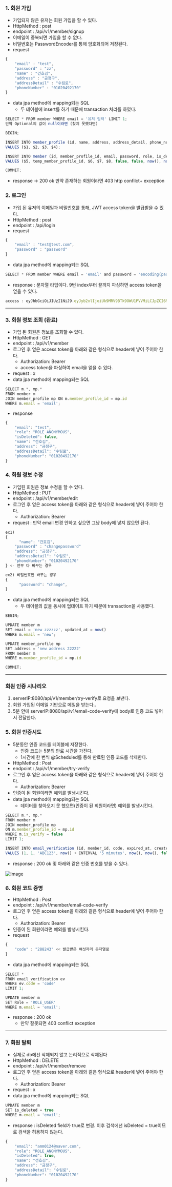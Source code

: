 ### 1. 회원 가입

- 가입되지 않은 유저는 회원 가입을 할 수 있다.
- HttpMethod : post
- endpoint : /api/v1/member/signup
- 이메일이 중복되면 가입을 할 수 없다.
- 비밀번호는 PasswordEncoder를 통해 암호화되어 저장된다.
- request

```jsx
{
    "email" : "test",
    "password" : "zz",
    "name" : "건호김",
    "address" : "금정구",
    "addressDetail" : "수림로",
    "phoneNumber" : "01020492170"
}
```

- data jpa method에 mapping되는 SQL
    - 두 테이블에 insert를 하기 때문에 transaction 처리를 하였다.

```jsx
SELECT * FROM member WHERE email = '유저 입력' LIMIT 1;
만약 Optional의 값이 null이라면 (찾지 못했다면)

BEGIN;

INSERT INTO member_profile (id, name, address, address_detail, phone_number)
VALUES ($1, $2, $3, $4);

INSERT INTO member (id, member_profile_id, email, password, role, is_deleted, is_verify, created_at, updated_at)
VALUES ($5, temp_member_profile_id, $6, $7, $8, false, false, now(), now());

COMMIT;
```

- response → 200 ok 만약 존재하는 회원이라면 403 http confilct+ exception

### 2. 로그인

- 가입 된 유저의 이메일과 비밀번호를 통해, JWT access token을 발급받을 수 있다.
- HttpMethod : post
- endpoint : /api/login
- request

```jsx
{
	"email" : "test@test.com",
	"password" : "password"
}
```

- data jpa method에 mapping되는 SQL

```jsx
SELECT * FROM member WHERE email = 'email' and password = 'encoding(password)';
```

- response : 문자열 타입이다. 9번 index부터 끝까지 파싱하면 access token을 얻을 수 있다.

```jsx
access : eyJhbGciOiJIUzI1NiJ9.eyJyb2xlIjoiUk9MRV9BTk9OWU1PVVMiLCJpZCI6MSwidHlwZSI6IkFDQ0VTU19UT0tFTiIsImVtYWlsIjoidGVzdCIsInN1YiI6IjEiLCJpYXQiOjE3MzMxMzkxOTQsImV4cCI6MTczMzE0NzgzNH0.9wJonOV4R3pP0U7jEmLlUTTDcg9En0Hg74UtyM0BN38
```

---

### 3. 회원 정보 조회 (완료)

- 가입 된 회원은 정보를 조회할 수 있다.
- HttpMethod : GET
- endpoint : /api/v1/member
- 로그인 후 얻은 access token을 아래와 같은 형식으로 header에 넣어 주어야 한다.
    - Authorization: Bearer <accesstoken>
    - access token을 파싱하여 email을 얻을 수 있다.
- request : x
- data jpa method에 mapping되는 SQL

```jsx
SELECT m.*, mp.*
FROM member m
JOIN member_profile mp ON m.member_profile_id = mp.id
WHERE m.email = 'email';
```

- response

```jsx
{
    "email": "test",
    "role": "ROLE_ANONYMOUS",
    "isDeleted": false,
    "name": "건호김",
    "address": "금정구",
    "addressDetail": "수림로",
    "phoneNumber": "01020492170"
}
```

### 4. 회원 정보 수정

- 가입된 회원은 정보 수정을 할 수 있다.
- HttpMethod : PUT
- endpoint : /api/v1/member/edit
- 로그인 후 얻은 access token을 아래와 같은 형식으로 header에 넣어 주어야 한다.
    - Authorization: Bearer <accesstoken>
- request : 만약 email 변경 안하고 싶으면 그냥 body에 넣지 않으면 된다.

```jsx
ex1)
{
	  "name": "건호김",
    "password" : "changepassword"
    "address": "금정구",
    "addressDetail": "수림로",
    "phoneNumber": "01020492170"
} <- 전부 다 바꾸는 경우

ex2) 비밀번호만 바꾸는 경우
{
	  "password": "change",
}
```

- data jpa method에 mapping되는 SQL
    - 두 테이블의 값을 동시에 업데이트 하기 때문에 transaction을 사용했다.

```jsx
BEGIN;

UPDATE member m
SET email = 'new zzzzzz', updated_at = now()
WHERE m.email = 'new';

UPDATE member_profile mp
SET address = 'new address 22222'
FROM member m
WHERE m.member_profile_id = mp.id

COMMIT;
```

---

### 회원 인증 시나리오

1. serverIP:8080/api/v1/member/try-verify로 요청을 보낸다.
2. 회원 가입된 이메일 기반으로 메일을 받는다..
3. 5분 안에 serverIP:8080/api/v1/email-code-verify에 body로 인증 코드 넣어서 전달한다.

### 5. 회원 인증시도

- 5분동안 인증 코드를 테이블에 저장한다.
    - 인증 코드는 5분의 만료 시간을 가진다.
    - 1시간에 한 번씩 @Scheduled를 통해 만료된 인증 코드를 삭제한다.
- HttpMethod : Post
- endpoint : /api/v1/member/try-verify
- 로그인 후 얻은 access token을 아래와 같은 형식으로 header에 넣어 주어야 한다.
    - Authorization: Bearer <accesstoken>
- 인증이 된 회원이라면 예외를 발생시킨다.
- data jpa method에 mapping되는 SQL
    - 데이터를 찾아오지 못 했으면(인증이 된 회원이라면) 예외를 발생시킨다.

```jsx
SELECT m.*, mp.*
FROM member m
JOIN member_profile mp
ON m.member_profile_id = mp.id
WHERE m.is_verify = false
LIMIT 1;

INSERT INTO email_verification (id, member_id, code, expired_at, created_at, updated_at, is_deleted)
VALUES (1, 1, 'ABC123', now() + INTERVAL '5 minutes', now(), now(), false);
```

- response : 200 ok 및 아래와 같은 인증 번호를 받을 수 있다.

![image](https://github.com/user-attachments/assets/ae016792-e5e6-497e-9117-5d9ecd3e5bf2)

### 6. 회원 코드 증명

- HttpMethod : Post
- endpoint : /api/v1/member/email-code-verify
- 로그인 후 얻은 access token을 아래와 같은 형식으로 header에 넣어 주어야 한다.
    - Authorization: Bearer <accesstoken>
- 인증이 된 회원이라면 예외를 발생시킨다.
- request

```jsx
{
	"code" : "288243" << 발급받은 여섯자리 문자열로
}
```

- data jpa method에 mapping되는 SQL

```jsx
SELECT *
FROM email_verification ev
WHERE ev.code = 'code'
LIMIT 1;

UPDATE member m
SET Role = 'ROLE_USER'
WHERE m.email = 'email';
```

- response : 200 ok
    - 만약 잘못되면 403 conflict exception

---

### 7. 회원 탈퇴

- 실제로 db에선 삭제되지 않고 논리적으로 삭제된다
- HttpMethod :  DELETE
- endpoint : /api/v1/member/remove
- 로그인 후 얻은 access token을 아래와 같은 형식으로 header에 넣어 주어야 한다.
    - Authorization: Bearer <accesstoken>
- request : x
- data jpa method에 mapping되는 SQL

```jsx
UPDATE member m
SET is_deleted = true
WHERE m.email = 'email';
```

- response : isDeleted field가 true로 변경. 이후 검색에선 isDeleted = true이므로 검색을 허용하지 않는다.

```jsx
{
    "email": "amm0124@naver.com",
    "role": "ROLE_ANONYMOUS",
    "isDeleted": true,
    "name": "건호김",
    "address": "금정구",
    "addressDetail": "수림로",
    "phoneNumber": "01020492170"
}
```

###
